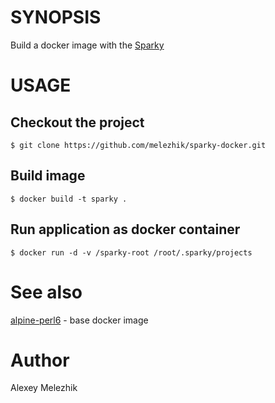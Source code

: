 # SYNOPSIS

Build a docker image with the [Sparky](https://github.com/melezhik/sparky)

# USAGE

## Checkout the project

    $ git clone https://github.com/melezhik/sparky-docker.git

## Build image 

    $ docker build -t sparky .

## Run application as docker container 

    $ docker run -d -v /sparky-root /root/.sparky/projects

# See also

[alpine-perl6](https://github.com/JJ/alpine-perl6) - base docker image 

# Author

Alexey Melezhik


